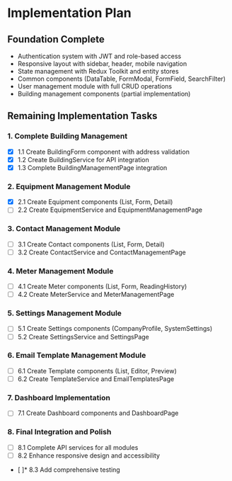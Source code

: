 # Implementation Plan

## Foundation Complete 
- Authentication system with JWT and role-based access
- Responsive layout with sidebar, header, mobile navigation
- State management with Redux Toolkit and entity stores
- Common components (DataTable, FormModal, FormField, SearchFilter)
- User management module with full CRUD operations
- Building management components (partial implementation)

## Remaining Implementation Tasks

### 1. Complete Building Management
- [x] 1.1 Create BuildingForm component with address validation
- [x] 1.2 Create BuildingService for API integration
- [x] 1.3 Complete BuildingManagementPage integration

### 2. Equipment Management Module
- [x] 2.1 Create Equipment components (List, Form, Detail)
- [ ] 2.2 Create EquipmentService and EquipmentManagementPage

### 3. Contact Management Module
- [ ] 3.1 Create Contact components (List, Form, Detail)
- [ ] 3.2 Create ContactService and ContactManagementPage

### 4. Meter Management Module
- [ ] 4.1 Create Meter components (List, Form, ReadingHistory)
- [ ] 4.2 Create MeterService and MeterManagementPage

### 5. Settings Management Module
- [ ] 5.1 Create Settings components (CompanyProfile, SystemSettings)
- [ ] 5.2 Create SettingsService and SettingsPage

### 6. Email Template Management Module
- [ ] 6.1 Create Template components (List, Editor, Preview)
- [ ] 6.2 Create TemplateService and EmailTemplatesPage

### 7. Dashboard Implementation
- [ ] 7.1 Create Dashboard components and DashboardPage

### 8. Final Integration and Polish
- [ ] 8.1 Complete API services for all modules
- [ ] 8.2 Enhance responsive design and accessibility
- [ ]* 8.3 Add comprehensive testing